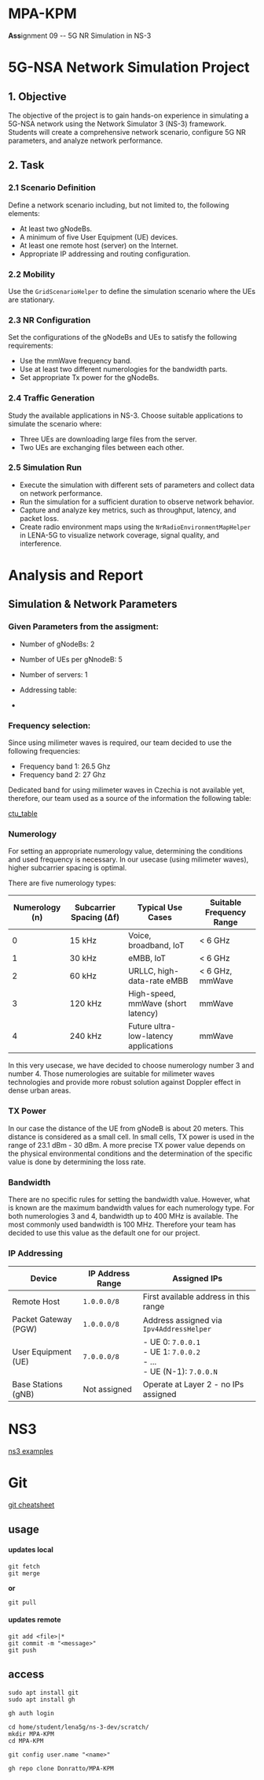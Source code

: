 
# MPA-KPM
**Ass**ignment 09 -- 5G NR Simulation in NS-3


# 5G-NSA Network Simulation Project

## 1. Objective
The objective of the project is to gain hands-on experience in simulating a 5G-NSA network using the Network Simulator 3 (NS-3) framework. Students will create a comprehensive network scenario, configure 5G NR parameters, and analyze network performance.

## 2. Task

### 2.1 Scenario Definition
Define a network scenario including, but not limited to, the following elements:
- At least two gNodeBs.
- A minimum of five User Equipment (UE) devices.
- At least one remote host (server) on the Internet.
- Appropriate IP addressing and routing configuration.

### 2.2 Mobility
Use the `GridScenarioHelper` to define the simulation scenario where the UEs are stationary.

### 2.3 NR Configuration
Set the configurations of the gNodeBs and UEs to satisfy the following requirements:
- Use the mmWave frequency band.
- Use at least two different numerologies for the bandwidth parts.
- Set appropriate Tx power for the gNodeBs.

### 2.4 Traffic Generation
Study the available applications in NS-3. Choose suitable applications to simulate the scenario where:
- Three UEs are downloading large files from the server.
- Two UEs are exchanging files between each other.

### 2.5 Simulation Run
- Execute the simulation with different sets of parameters and collect data on network performance.
- Run the simulation for a sufficient duration to observe network behavior.
- Capture and analyze key metrics, such as throughput, latency, and packet loss.
- Create radio environment maps using the `NrRadioEnvironmentMapHelper` in LENA-5G to visualize network coverage, signal quality, and interference.


# Analysis and Report

## Simulation & Network Parameters

### Given Parameters from the assigment:

- Number of gNodeBs: 2
- Number of UEs per gNnodeB: 5
- Number of servers: 1
- Addressing table:

- 
### Frequency selection:

Since using milimeter waves is required, our team decided to use the following frequencies:

- Frequency band 1: 26.5 Ghz 
- Frequency band 2:  27 Ghz

Dedicated band for using milimeter waves in Czechia is not available yet, therefore, our team used as a source of the information the following table:

[ctu_table](https://spektrum.ctu.gov.cz/kmitocty?filter%5BfrequencyFrom%5D=1&filter%5BfrequencyFromUnit%5D=GHz&filter%5BfrequencyTo%5D=102&filter%5BfrequencyToUnit%5D=GHz&filter%5BapplicationIds%5D%5B0%5D=47&filter%5BapplicationIds%5D%5B1%5D=182)



### Numerology

For setting an appropriate numerology value, determining the conditions and used frequency is necessary. In our usecase (using milimeter waves), higher subcarrier spacing is optimal. 

There are five numerology types:

| Numerology (n) | Subcarrier Spacing (Δf) | Typical Use Cases                          | Suitable Frequency Range |
|---------------------|----------------------------|-------------------------------------------|--------------------------|
| 0                   | 15 kHz                    | Voice, broadband, IoT                     | < 6 GHz                  |
| 1                   | 30 kHz                    | eMBB, IoT                                 | < 6 GHz                  |
| 2                   | 60 kHz                    | URLLC, high-data-rate eMBB                | < 6 GHz, mmWave          |
| 3                   | 120 kHz                   | High-speed, mmWave (short latency)        | mmWave                   |
| 4                   | 240 kHz                   | Future ultra-low-latency applications     | mmWave                   |

In this very usecase, we have decided to choose numerology number 3 and number 4. Those numerologies are suitable for milimeter waves technologies and provide more robust solution against Doppler effect in dense urban areas.

### TX Power

In our case the distance of the UE from gNodeB is about 20 meters. This distance is considered as a small cell. In small cells, TX power is used in the range of 23.1 dBm - 30 dBm. A more precise TX power value depends on the physical environmental conditions and the determination of the specific value is done by determining the loss rate.


### Bandwidth

There are no specific rules for setting the bandwidth value. However, what is known are the maximum bandwidth values for each numerology type. For both numerologies 3 and 4, bandwidth up to 400 MHz is available. The most commonly used bandwidth is 100 MHz. Therefore your team has decided to use this value as the default one for our project. 


### IP Addressing

| **Device**        | **IP Address Range** | **Assigned IPs**                     |
|--------------------|-----------------------|---------------------------------------|
| Remote Host        | `1.0.0.0/8`          | First available address in this range|
| Packet Gateway (PGW)| `1.0.0.0/8`         | Address assigned via `Ipv4AddressHelper`|
| User Equipment (UE)| `7.0.0.0/8`          | - UE 0: `7.0.0.1` <br> - UE 1: `7.0.0.2` <br> - ... <br> - UE \(N-1\): `7.0.0.N` |
| Base Stations (gNB)| Not assigned         | Operate at Layer 2 - no IPs assigned  |







# NS3

[ns3 examples](https://cttc-lena.gitlab.io/nr/html/group__examples.html)


# Git
[git cheatsheet](https://training.github.com/downloads/github-git-cheat-sheet/)
## usage
#### updates local
```
git fetch
git merge
```
**or**
```
git pull
```
#### updates remote 
```
git add <file>|*
git commit -m "<message>"
git push
```
## access
```
sudo apt install git
sudo apt install gh

gh auth login

cd home/student/lena5g/ns-3-dev/scratch/
mkdir MPA-KPM
cd MPA-KPM

git config user.name "<name>"

gh repo clone Donratto/MPA-KPM
```
